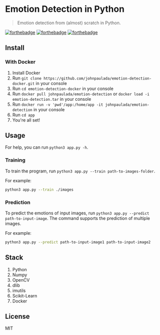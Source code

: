 # Emotion Detection in Python
> Emotion detection from (almost) scratch in Python.

[![forthebadge](http://forthebadge.com/images/badges/made-with-python.svg)](http://forthebadge.com)
[![forthebadge](http://forthebadge.com/images/badges/built-with-love.svg)](http://forthebadge.com)
[![forthebadge](http://forthebadge.com/images/badges/check-it-out.svg)](http://forthebadge.com)

## Install
### With Docker
1. Install Docker
2. Run `git clone https://github.com/johnpaulada/emotion-detection-docker.git` in your console
3. Run `cd emotion-detection-docker` in your console
4. Run `docker pull johnpaulada/emotion-detection` or `docker load -i emotion-detection.tar` in your console
5. Run `docker run -v 'pwd'/app:/home/app -it johnpaulada/emotion-detection` in your console
6. Run `cd app`
7. You're all set!

## Usage
For help, you can run `python3 app.py -h`.

### Training
To train the program, run `python3 app.py --train path-to-images-folder`.

For example:
```bash
python3 app.py --train ./images
```

### Prediction
To predict the emotions of input images, run `python3 app.py --predict path-to-input-image`.
The command supports the prediction of multiple images.

For example:
```bash
python3 app.py --predict path-to-input-image1 path-to-input-image2
```

## Stack
1. Python
2. Numpy
3. OpenCV
4. dlib
5. imutils
6. Scikit-Learn
7. Docker

## License
MIT